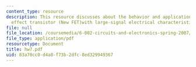 ```yaml
---
content_type: resource
description: This resource discusses about the behavior and application of anew field
  effect transistor (New FET)with large-signal electrical characteristics
file: null
file_location: /coursemedia/6-002-circuits-and-electronics-spring-2007/83a70cc0d4a8f73b2dfc8ed329949367_hw7.pdf
file_type: application/pdf
resourcetype: Document
title: hw7.pdf
uid: 83a70cc0-d4a8-f73b-2dfc-8ed329949367
---
```

